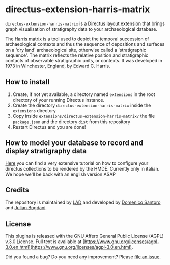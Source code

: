 # directus-extension-harris-matrix

`directus-extension-harris-matrix` is a [Directus](https://directus.io/) [layout extension](https://docs.directus.io/extensions/layouts.html) that brings graph visualisation of stratigraphy data to your archaeological database.

The [Harris matrix](https://en.wikipedia.org/wiki/Harris_matrix) is a tool used to depict the temporal succession of archaeological contexts and thus the sequence of depositions and surfaces on a 'dry land' archaeological site, otherwise called a 'stratigraphic sequence'. The matrix reflects the relative position and stratigraphic contacts of observable stratigraphic units, or contexts. It was developed in 1973 in Winchester, England, by Edward C. Harris. 

## How to install
1. Create, if not yet available, a directory named `extensions` in the root directory of your running Directus instance.
1. Create the directory `directus-extension-harris-matrix` inside the `extensions` directory
1. Copy inside `extensions/directus-extension-harris-matrix/` the file `package.json` and the directory `dist` from this repository
1. Restart Directus and you are done!

## How to model your database to record and display stratigraphy data

[Here](https://caffeineandpizza.info/HMDE) you can find a very extensive tutorial on how to configure your directus collections to be rendered by the HMDE. Currently only in italian. We hope we'll be back with an english version ASAP

## Credits

The repository is maintained by [LAD](https://lad.saras.uniroma1.it) and developed by [Domenico Santoro](https://github.com/domesantoro) and [Julian Bogdani](https://github.com/jbogdani).


## License

This plugins is released with the GNU Affero General Public License (AGPL) v.3.0 License. Full text is available at [https://www.gnu.org/licenses/agpl-3.0.en.html](https://www.gnu.org/licenses/agpl-3.0.en.html).

Did you found a bug? Do you need any improvement? Please [file an issue](https://github.com/lab-archeologia-digitale/directus-extension-harris-matrix/issues/new).
